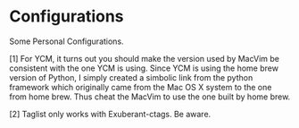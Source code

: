 Configurations
==============

Some Personal Configurations.

[1] For YCM, it turns out you should make the version used by MacVim be consistent with the one YCM is using. Since YCM is using the home brew version of Python, I simply created a simbolic link from the python framework which originally came from the Mac OS X system to the one from home brew. Thus cheat the MacVim to use the one built by home brew.

[2] Taglist only works with Exuberant-ctags. Be aware.

